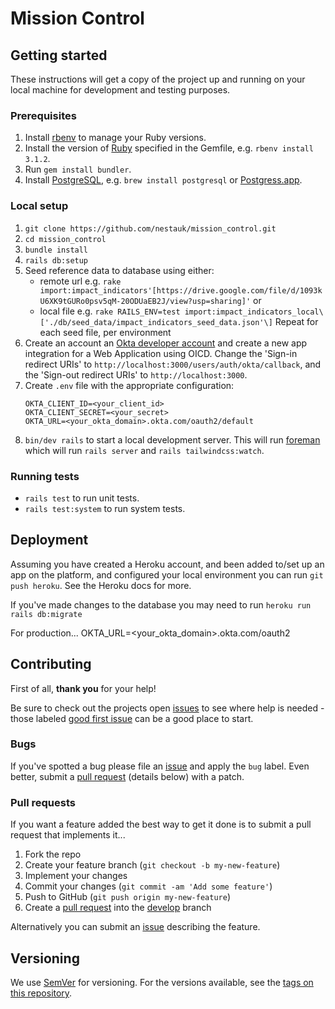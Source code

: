 # Mission Control

## Getting started

These instructions will get a copy of the project up and running on your local machine for development and testing purposes.

### Prerequisites

1. Install [rbenv](https://github.com/rbenv/rbenv) to manage your Ruby versions.
2. Install the version of [Ruby](https://www.ruby-lang.org) specified in the Gemfile, e.g. `rbenv install 3.1.2`.
3. Run `gem install bundler`.
4. Install [PostgreSQL](https://www.postgresql.org/), e.g. `brew install postgresql` or [Postgress.app](https://postgresapp.com/).

### Local setup

1. `git clone https://github.com/nestauk/mission_control.git`
2. `cd mission_control`
3. `bundle install`
4. `rails db:setup`
5. Seed reference data to database using either:
    - remote url e.g. `rake import:impact_indicators'[https://drive.google.com/file/d/1093kU6XK9tGURo0psv5qM-20ODUaEB2J/view?usp=sharing]'` or
    - local file e.g. `rake RAILS_ENV=test import:impact_indicators_local\['./db/seed_data/impact_indicators_seed_data.json'\]`
   Repeat for each seed file, per environment
6. Create an account an [Okta developer account](https://developer.okta.com/) and create a new app integration for a Web Application using OICD. Change the 'Sign-in redirect URIs' to `http://localhost:3000/users/auth/okta/callback`, and the 'Sign-out redirect URIs' to `http://localhost:3000`.
7. Create `.env` file with the appropriate configuration:
   ```env
   OKTA_CLIENT_ID=<your_client_id>
   OKTA_CLIENT_SECRET=<your_secret>
   OKTA_URL=<your_okta_domain>.okta.com/oauth2/default
   ```
8. `bin/dev rails` to start a local development server. This will run [foreman](https://github.com/ddollar/foreman) which will run `rails server` and `rails tailwindcss:watch`.

<!-- TODO: importing data, rake tasks, etc. -->

### Running tests

- `rails test` to run unit tests.
- `rails test:system` to run system tests.

## Deployment

Assuming you have created a Heroku account, and been added to/set up an app on the platform, and configured your local environment you can run `git push heroku`. See the Heroku docs for more.

If you've made changes to the database you may need to run `heroku run rails db:migrate`

For production...
OKTA_URL=<your_okta_domain>.okta.com/oauth2

## Contributing

First of all, **thank you** for your help!

Be sure to check out the projects open [issues](https://github.com/nestauk/mission_control/issues) to see where help is needed - those labeled [good first issue](https://github.com/nestauk/mission_control/issues?q=is%3Aopen+is%3Aissue+label%3A%22good+first+issue%22) can be a good place to start.

### Bugs

If you've spotted a bug please file an [issue](https://github.com/nestauk/mission_control/issues) and apply the `bug` label. Even better, submit a [pull request](https://github.com/nestauk/mission_control/pulls) (details below) with a patch.

### Pull requests

If you want a feature added the best way to get it done is to submit a pull request that implements it...

1. Fork the repo
2. Create your feature branch (`git checkout -b my-new-feature`)
3. Implement your changes
4. Commit your changes (`git commit -am 'Add some feature'`)
5. Push to GitHub (`git push origin my-new-feature`)
6. Create a [pull request](https://github.com/nestauk/mission_control/compare/develop...my-new-feature) into the [develop](https://github.com/nestauk/mission_control/tree/develop) branch

Alternatively you can submit an [issue](https://github.com/nestauk/mission_control/issues) describing the feature.

## Versioning

We use [SemVer](http://semver.org/) for versioning. For the versions available, see the [tags on this repository](https://github.com/nestauk/mission_control/tags).
